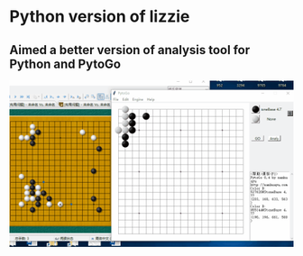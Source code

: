 # Python version of lizzie
## Aimed a better version of analysis tool for Python and PytoGo

<img src="example/pytogo_lizzie.gif" width = "512"  alt="pylizzie" align=center />
